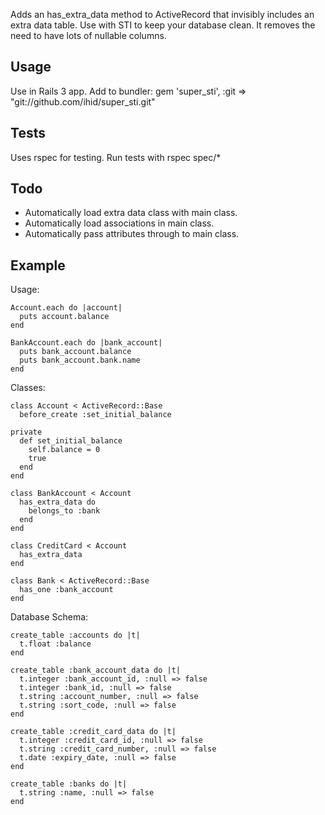 Adds an has_extra_data method to ActiveRecord that invisibly includes an extra data table. Use with STI to keep your database clean. It removes the need to have lots of nullable columns.

Usage
---------
Use in Rails 3 app. Add to bundler:
gem 'super_sti', :git => "git://github.com/ihid/super_sti.git"

Tests
---------
Uses rspec for testing.
Run tests with rspec spec/*

Todo
---------
* Automatically load extra data class with main class.
* Automatically load associations in main class.
* Automatically pass attributes through to main class.

Example
---------

Usage:

    Account.each do |account|
      puts account.balance
    end

    BankAccount.each do |bank_account|
      puts bank_account.balance
      puts bank_account.bank.name
    end

Classes:

    class Account < ActiveRecord::Base
      before_create :set_initial_balance
  
    private
      def set_initial_balance
        self.balance = 0
        true
      end
    end

    class BankAccount < Account
      has_extra_data do
        belongs_to :bank
      end
    end

    class CreditCard < Account
      has_extra_data
    end

    class Bank < ActiveRecord::Base
      has_one :bank_account
    end

Database Schema:

    create_table :accounts do |t|
      t.float :balance
    end

    create_table :bank_account_data do |t|
      t.integer :bank_account_id, :null => false
      t.integer :bank_id, :null => false
      t.string :account_number, :null => false
      t.string :sort_code, :null => false
    end

    create_table :credit_card_data do |t|
      t.integer :credit_card_id, :null => false
      t.string :credit_card_number, :null => false
      t.date :expiry_date, :null => false
    end

    create_table :banks do |t|
      t.string :name, :null => false
    end
